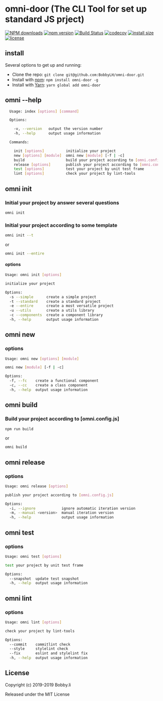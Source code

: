 # omni-door (The CLI Tool for set up standard JS prject)

[![NPM downloads](http://img.shields.io/npm/dm/omni-door.svg?style=flat-square)](https://www.npmjs.com/package/omni-door)
[![npm version](https://badge.fury.io/js/omni-door.svg)](https://badge.fury.io/js/omni-door)
[![Build Status](https://travis-ci.com/BobbyLH/omni-door.svg?branch=master)](https://travis-ci.com/BobbyLH/omni-door)
[![codecov](https://codecov.io/gh/BobbyLH/omni-door/branch/master/graph/badge.svg)](https://codecov.io/gh/BobbyLH/omni-door)
[![install size](https://packagephobia.now.sh/badge?p=omni-door)](https://packagephobia.now.sh/result?p=omni-door)
[![license](http://img.shields.io/npm/l/omni-door.svg)](https://github.com/BobbyLH/omni-door/blob/master/LICENSE)


## install
Several options to get up and running:

* Clone the repo: `git clone git@github.com:BobbyLH/omni-door.git`
* Install with [npm](https://www.npmjs.com/package/omni-door): `npm install omni-door -g`
* Install with [Yarn](https://yarnpkg.com/en/package/omni-door): `yarn global add omni-door`

## omni --help
```sh
  Usage: index [options] [command]

  Options:

    -v, --version   output the version number
    -h, --help      output usage information

  Commands:

    init [options]          initialize your project
    new [options] [module]  omni new [module] [-f | -c]
    build                   build your project according to [omni.config.js]
    release [options]       publish your project according to [omni.config.js]
    test [options]          test your project by unit test frame
    lint [options]          check your project by lint-tools

```

## omni init

### Initial your project by answer several questions
```sh
omni init
```

### Initial your project according to some template
```sh
omni init --t
```
or
```sh
omni init --entire
```

#### options
```sh
Usage: omni init [options]

initialize your project

Options:
  -s --simple      create a simple project
  -t --standard    create a standard project
  -e --entire      create a most versatile project
  -u --utils       create a utils library
  -c --components  create a component library
  -h, --help       output usage information
```

## omni new

### options
```sh
Usage: omni new [options] [module]

omni new [module] [-f | -c]

Options:
  -f, --fc    create a functional component
  -c, --cc    create a class component
  -h, --help  output usage information
```

## omni build

### Build your project according to [omni.config.js]
```sh
npm run build
```
or
```sh
omni build
```

## omni release

### options
```sh
Usage: omni release [options]

publish your project according to [omni.config.js]

Options:
  -i, --ignore            ignore automatic iteration version
  -m, --manual <version>  manual iteration version
  -h, --help              output usage information
```

## omni test

### options
```sh
Usage: omni test [options]

test your project by unit test frame

Options:
  --snapshot  update test snapshot
  -h, --help  output usage information
```

## omni lint

### options
```sh
Usage: omni lint [options]

check your project by lint-tools

Options:
  --commit    commitlint check
  --style     stylelint check
  --fix       eslint and stylelint fix
  -h, --help  output usage information
```

## License

Copyright (c) 2019-2019 Bobby.li

Released under the MIT License